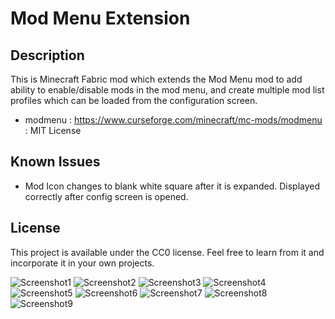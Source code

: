 # Mod Menu Extension

## Description
This is Minecraft Fabric mod which extends the Mod Menu mod to add ability to enable/disable mods in the mod menu, and create multiple mod list profiles which can be loaded from the configuration screen.

* modmenu : https://www.curseforge.com/minecraft/mc-mods/modmenu : MIT License

## Known Issues
* Mod Icon changes to blank white square after it is expanded.  Displayed correctly after config screen is opened.

## License

This project is available under the CC0 license. Feel free to learn from it and incorporate it in your own projects.

![Screenshot1](https://github.com/h1ppyChick/modmenuext/blob/trunk/src/main/resources/assets/modmenuext/screenshot1.png?raw=true)
![Screenshot2](https://github.com/h1ppyChick/modmenuext/blob/trunk/src/main/resources/assets/modmenuext/screenshot2.png?raw=true)
![Screenshot3](https://github.com/h1ppyChick/modmenuext/blob/trunk/src/main/resources/assets/modmenuext/screenshot3.png?raw=true)
![Screenshot4](https://github.com/h1ppyChick/modmenuext/blob/trunk/src/main/resources/assets/modmenuext/screenshot4.png?raw=true)
![Screenshot5](https://github.com/h1ppyChick/modmenuext/blob/trunk/src/main/resources/assets/modmenuext/screenshot5.png?raw=true)
![Screenshot6](https://github.com/h1ppyChick/modmenuext/blob/trunk/src/main/resources/assets/modmenuext/screenshot6.png?raw=true)
![Screenshot7](https://github.com/h1ppyChick/modmenuext/blob/trunk/src/main/resources/assets/modmenuext/screenshot7.png?raw=true)
![Screenshot8](https://github.com/h1ppyChick/modmenuext/blob/trunk/src/main/resources/assets/modmenuext/screenshot8.png?raw=true)
![Screenshot9](https://github.com/h1ppyChick/modmenuext/blob/trunk/src/main/resources/assets/modmenuext/screenshot9.png?raw=true)